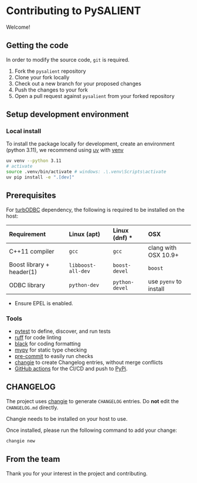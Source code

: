 # Contributing to PySALIENT

Welcome! 

## Getting the code

In order to modify the source code, `git` is required.

1. Fork the `pysalient` repository
2. Clone your fork locally
3. Check out a new branch for your proposed changes
4. Push the changes to your fork
5. Open a pull request against `pysalient` from your forked repository

## Setup development environment

### Local install

To install the package locally for development, create an environment (python 3.11), we recommend using [uv](https://astral.sh/blog/uv) with [venv](https://docs.astral.sh/uv/pip/environments/)

```bash
uv venv --python 3.11
# activate
source .venv/bin/activate # windows: .\.venv\Scripts\activate
uv pip install -e ".[dev]"
```

## Prerequisites

For [turbODBC](https://turbodbc.readthedocs.io/en/latest/pages/getting_started.html#installation) dependency, the following is required to be installed on the host: 

| Requirement               | Linux (apt)        | Linux (dnf) *  | OSX                    |
|:--------------------------|:-------------------|:---------------|:-----------------------|
| C++11 compiler            | `gcc`              | `gcc`          | clang with OSX 10.9+   |
| Boost library + header(1) | `libboost-all-dev` | `boost-devel`  | `boost`                |
| ODBC library              | `python-dev`       | `python-devel` | use `pyenv` to install |

* Ensure EPEL is enabled.

### Tools

[//]: #a (review and add tox)
[//]: #b (review and add make for multiple test setups)

- [pytest](https://docs.pytest.org/en/latest/) to define, discover, and run tests
- [ruff](https://docs.astral.sh/ruff/) for code linting
- [black](https://github.com/psf/black) for coding formatting
- [mypy](https://mypy.readthedocs.io/en/stable/) for static type checking
- [pre-commit](https://pre-commit.com/) to easily run checks
- [changie](https://changie.dev/) to create Changelog entries, without merge conflicts
- [GitHub actions](https://github.com/features/actions) for the CI/CD and push to [PyPi](https://pypi.org/).

[//]: #c (Add Issue Tracking)

## CHANGELOG

The project uses [changie](https://changie.dev/) to generate `CHANGELOG` entries. Do **not** edit the `CHANGELOG.md` directly.

Changie needs to be installed on your host to use.

Once installed, please run the following command to add your change:

```bash
changie new
```

[//]: #d (Add release process)

## From the team

Thank you for your interest in the project and contributing.

